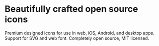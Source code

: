 # Beautifully crafted open source icons

Premium designed icons for use in web, iOS, Android, and desktop apps. Support for SVG and web font. Completely open source, MIT licensed.

<el-input v-model="q" :placeholder="`Search in ${icons.length} icons...`" prefix-icon="el-icon-search" size="medium" clearable></el-input>

<div class="IconSet">
  <i v-for="icon in result" :key="icon.id" class="Icon" :class="`ai-${icon.id}`" @click="handleClick(icon)"></i>
</div>

<script>
import icons from '../dist/anticons.json'

export default {
  data() {
    return {
      icons,
      q: ''
    }
  },
  computed: {
    result() {
      return !this.q ? this.icons : this.icons.filter(icon => {
        return icon.id.indexOf(this.q) >= 0 || icon.name.indexOf(this.q) >= 0
      })
    }
  },
  methods: {
    handleClick(icon) {
      const h = this.$createElement
      this.$notify({
        title: icon.name,
        message: h('el-button-group', [
          h('el-button', {
            attrs: {
              icon: `ai-${icon.id}`
            }
          }),
          h('el-button', {
            attrs: {
              icon: `el-icon-download`
            }
          }, 'SVG')
        ]),
        duration: 0,
        showClose: false,
        position: 'bottom-left',
        customClass: 'InfoModel'
      })
    }
  }
}
</script>

<style lang="styl">
.IconSet {
  margin-top: 20px;
  display: flex;
  flex-wrap: wrap;
  align-items: center;
  justify-content: center;
}
.Icon {
  font-size: 32px;
  padding: 15px;
  margin: 10px;
  border-radius: 5px;
  cursor: pointer;
  transition: 500ms ease;

  &:hover {
    box-shadow: 0 3px 6px 0 rgba(0,0,0,0.1), 1px -1px 6px 3px rgba(0,0,0,0.08);
  }
}
.InfoModel {
  right: 16px;
  width: auto;
}
</style>
